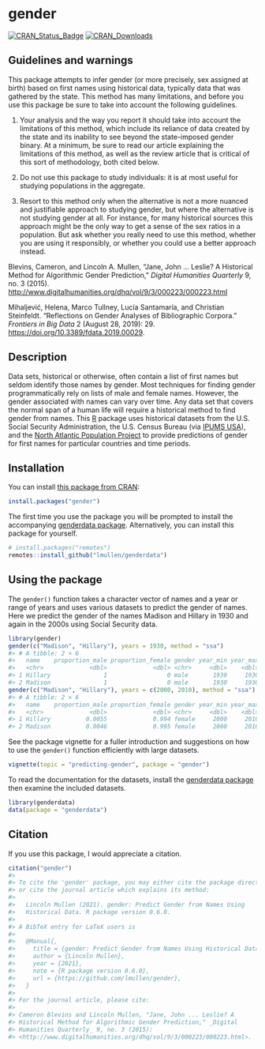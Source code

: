 
<!-- README.md is generated from README.Rmd. Please edit that file -->

# gender

[![CRAN_Status_Badge](https://www.r-pkg.org/badges/version/gender)](https://CRAN.R-project.org/package=gender)
[![CRAN_Downloads](https://cranlogs.r-pkg.org/badges/grand-total/gender)](https://CRAN.R-project.org/package=gender)

## Guidelines and warnings

This package attempts to infer gender (or more precisely, sex assigned
at birth) based on first names using historical data, typically data
that was gathered by the state. This method has many limitations, and
before you use this package be sure to take into account the following
guidelines.

1.  Your analysis and the way you report it should take into account the
    limitations of this method, which include its reliance of data
    created by the state and its inability to see beyond the
    state-imposed gender binary. At a minimum, be sure to read our
    article explaining the limitations of this method, as well as the
    review article that is critical of this sort of methodology, both
    cited below.

2.  Do not use this package to study individuals: it is at most useful
    for studying populations in the aggregate.

3.  Resort to this method only when the alternative is not a more
    nuanced and justifiable approach to studying gender, but where the
    alternative is not studying gender at all. For instance, for many
    historical sources this approach might be the only way to get a
    sense of the sex ratios in a population. But ask whether you really
    need to use this method, whether you are using it responsibly, or
    whether you could use a better approach instead.

Blevins, Cameron, and Lincoln A. Mullen, “Jane, John … Leslie? A
Historical Method for Algorithmic Gender Prediction,” *Digital
Humanities Quarterly* 9, no. 3 (2015).
<http://www.digitalhumanities.org/dhq/vol/9/3/000223/000223.html>

Mihaljević, Helena, Marco Tullney, Lucía Santamaría, and Christian
Steinfeldt. “Reflections on Gender Analyses of Bibliographic Corpora.”
*Frontiers in Big Data* 2 (August 28, 2019): 29.
<https://doi.org/10.3389/fdata.2019.00029>.

## Description

Data sets, historical or otherwise, often contain a list of first names
but seldom identify those names by gender. Most techniques for finding
gender programmatically rely on lists of male and female names. However,
the gender associated with names can vary over time. Any data set that
covers the normal span of a human life will require a historical method
to find gender from names. This [R](https://www.r-project.org/) package
uses historical datasets from the U.S. Social Security Administration,
the U.S. Census Bureau (via [IPUMS USA](https://usa.ipums.org/usa/)),
and the [North Atlantic Population
Project](https://www.nappdata.org/napp/) to provide predictions of
gender for first names for particular countries and time periods.

## Installation

You can install [this package from
CRAN](https://cran.r-project.org/package=gender):

``` r
install.packages("gender")
```

The first time you use the package you will be prompted to install the
accompanying [genderdata
package](https://github.com/lmullen/genderdata). Alternatively, you can
install this package for yourself.

``` r
# install.packages("remotes")
remotes::install_github("lmullen/genderdata")
```

## Using the package

The `gender()` function takes a character vector of names and a year or
range of years and uses various datasets to predict the gender of names.
Here we predict the gender of the names Madison and Hillary in 1930 and
again in the 2000s using Social Security data.

``` r
library(gender)
gender(c("Madison", "Hillary"), years = 1930, method = "ssa")
#> # A tibble: 2 × 6
#>   name    proportion_male proportion_female gender year_min year_max
#>   <chr>             <dbl>             <dbl> <chr>     <dbl>    <dbl>
#> 1 Hillary               1                 0 male       1930     1930
#> 2 Madison               1                 0 male       1930     1930
gender(c("Madison", "Hillary"), years = c(2000, 2010), method = "ssa")
#> # A tibble: 2 × 6
#>   name    proportion_male proportion_female gender year_min year_max
#>   <chr>             <dbl>             <dbl> <chr>     <dbl>    <dbl>
#> 1 Hillary          0.0055             0.994 female     2000     2010
#> 2 Madison          0.0046             0.995 female     2000     2010
```

See the package vignette for a fuller introduction and suggestions on
how to use the `gender()` function efficiently with large datasets.

``` r
vignette(topic = "predicting-gender", package = "gender")
```

To read the documentation for the datasets, install the [genderdata
package](https://github.com/lmullen/genderdata) then examine the
included datasets.

``` r
library(genderdata)
data(package = "genderdata")
```

## Citation

If you use this package, I would appreciate a citation.

``` r
citation("gender")
#> 
#> To cite the 'gender' package, you may either cite the package directly
#> or cite the journal article which explains its method:
#> 
#>   Lincoln Mullen (2021). gender: Predict Gender from Names Using
#>   Historical Data. R package version 0.6.0.
#> 
#> A BibTeX entry for LaTeX users is
#> 
#>   @Manual{,
#>     title = {gender: Predict Gender from Names Using Historical Data},
#>     author = {Lincoln Mullen},
#>     year = {2021},
#>     note = {R package version 0.6.0},
#>     url = {https://github.com/lmullen/gender},
#>   }
#> 
#> For the journal article, please cite:
#> 
#> Cameron Blevins and Lincoln Mullen, "Jane, John ... Leslie? A
#> Historical Method for Algorithmic Gender Prediction," _Digital
#> Humanities Quarterly_ 9, no. 3 (2015):
#> <http://www.digitalhumanities.org/dhq/vol/9/3/000223/000223.html>.
```
